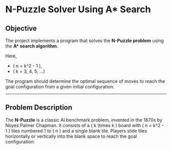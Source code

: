 # N-Puzzle Solver Using A* Search

## Objective
The project implements a program that solves the **N-Puzzle problem** using the **A\* search algorithm**.  

Here,  
- \( n = k^2 - 1 \),  
- \( k = 3, 4, 5, ...\)

The program should determine the optimal sequence of moves to reach the goal configuration from a given initial configuration.

---

## Problem Description
The **N-Puzzle** is a classic AI benchmark problem, invented in the 1870s by Noyes Palmer Chapman. It consists of a \( k \times k \) board with \( n = k^2 - 1 \) tiles numbered 1 to \( n \) and a single blank tile. Players slide tiles horizontally or vertically into the blank space to reach the goal configuration:

